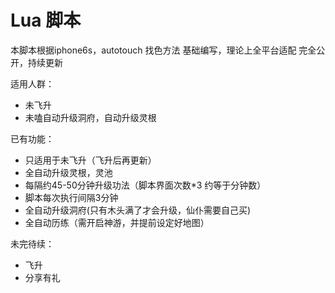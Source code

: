 # Lua 脚本
本脚本根据iphone6s，autotouch 找色方法 基础编写，理论上全平台适配
完全公开，持续更新

适用人群：
* 未飞升
* 未嗑自动升级洞府，自动升级灵根

已有功能：
* 只适用于未飞升（飞升后再更新）
* 全自动升级灵根，灵池
* 每隔约45-50分钟升级功法（脚本界面次数*3 约等于分钟数）
* 脚本每次执行间隔3分钟
* 全自动升级洞府(只有木头满了才会升级，仙仆需要自己买)
* 全自动历练（需开启神游，并提前设定好地图）

未完待续：
* 飞升
* 分享有礼

